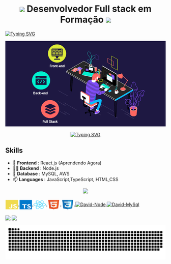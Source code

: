 <h1 align="center">
  <img src="https://media.giphy.com/media/hvRJCLFzcasrR4ia7z/giphy.gif" width="28">
 Desenvolvedor Full stack em Formação
  <img src="https://media.giphy.com/media/hvRJCLFzcasrR4ia7z/giphy.gif" width="28">
</h1>

<a href="https://git.io/typing-svg"><img src="https://readme-typing-svg.herokuapp.com?font=Fira+Code&size=14&pause=1000&color=E2F728&background=FF0F4F00&center=true&width=435&lines=Ol%C3%A1!!+Eu+sou+o+David+Alves+Costa!" alt="Typing SVG" /></a>
<p align="center">
  <img src="https://github.com/DavidAlves28/DavidAlves28/blob/main/Logo.gif?raw=true">
</p>

<p align="center">
  <a  href="https://git.io/typing-svg"><img src="https://readme-typing-svg.herokuapp.com?font=Fira+Code&pause=1000&width=435&lines=%3C+-----++++Full-Stack+Developer++-----%3E" alt="Typing SVG" />
  </a>
</p>

##  Skills

- 🔭 <b>Frontend</b> : React.js    (Aprendendo Agora)
- 👨‍💻 <b>Backend</b> : Node.js 
- 💬 <b>Database</b> : MySQL, AWS
- 📫 <b>Languages</b> : JavaScript,TypeScript, HTML,CSS
<!-- - 🌱 <b>Libraries</b> : Bootstrap -->


<div align="center">
  <a href="https://github.com/DavidAlves28">
  <img height="180em" src="https://github-readme-stats.vercel.app/api?username=DavidAlves28&show_icons=true&theme=dark&include_all_commits=true&count_private=true"/>

  </div>
</div>

<!--   <img height="180em" src="https://github-readme-stats.vercel.app/api/top-langs/?username=DavidAlves28&layout=compact&langs_count=7&theme=dark"/> -->
</div>
<div style="display: inline_block"><br>
  <img align="center" alt="David-Js" height="30" width="40" src="https://raw.githubusercontent.com/devicons/devicon/master/icons/javascript/javascript-plain.svg">
  <img align="center" alt="David-Ts" height="30" width="40" src="https://raw.githubusercontent.com/devicons/devicon/master/icons/typescript/typescript-plain.svg">
  <img align="center" alt="David-React" height="30" width="40" src="https://raw.githubusercontent.com/devicons/devicon/master/icons/react/react-original.svg">
  <img align="center" alt="David-HTML" height="30" width="40" src="https://raw.githubusercontent.com/devicons/devicon/master/icons/html5/html5-original.svg">
  <img align="center" alt="David-CSS" height="30" width="40" src="https://raw.githubusercontent.com/devicons/devicon/master/icons/css3/css3-original.svg">
  <img align="center" alt="David-Node" height="30" width="40" src="https://cdn.jsdelivr.net/gh/devicons/devicon/icons/nodejs/nodejs-plain-wordmark.svg">
  <img align="center" alt="David-MySql" height="30" width="40" src="https://cdn.jsdelivr.net/gh/devicons/devicon/icons/mysql/mysql-original-wordmark.svg">
  </div>

 <div><br> 
  <a href = "mailto:dav.alvesc28@gmail.com"><img align="center" src="https://img.shields.io/badge/-Gmail-%23333?style=for-the-badge&logo=gmail&logoColor=white" target="_blank"></a>
  <a href="https://www.linkedin.com/in/david-alves-7a2b90145/" target="_blank"><img align="center"  src="https://img.shields.io/badge/-LinkedIn-%230077B5?style=for-the-badge&logo=linkedin&logoColor=white" target="_blank"></a> 
 
  ![Snake animation](https://raw.githubusercontent.com/Platane/snk/output/github-contribution-grid-snake.svg)
 </div>

